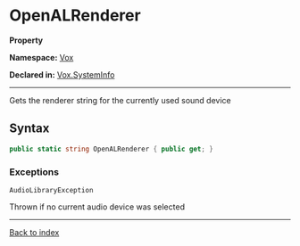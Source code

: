 # OpenALRenderer

**Property**

**Namespace:** [Vox](Vox.md)

**Declared in:** [Vox.SystemInfo](Vox.SystemInfo.md)

------



Gets the renderer string for the currently used sound device


## Syntax

```csharp
public static string OpenALRenderer { public get; }
```

### Exceptions

`AudioLibraryException`

Thrown if no current audio device was selected

------

[Back to index](index.md)